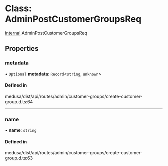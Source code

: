 # Class: AdminPostCustomerGroupsReq

[internal](../modules/internal-5.md).AdminPostCustomerGroupsReq

## Properties

### metadata

• `Optional` **metadata**: `Record`<`string`, `unknown`\>

#### Defined in

medusa/dist/api/routes/admin/customer-groups/create-customer-group.d.ts:64

___

### name

• **name**: `string`

#### Defined in

medusa/dist/api/routes/admin/customer-groups/create-customer-group.d.ts:63
